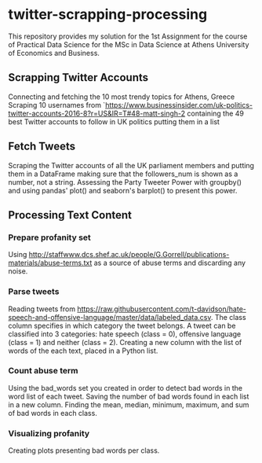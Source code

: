 # twitter-scrapping-processing
This repository provides my solution for the 1st Assignment for the course of Practical Data Science for the MSc in Data Science at Athens University of Economics and Business.

## Scrapping Twitter Accounts

Connecting and fetching the 10 most trendy topics for Athens, Greece
Scraping 10 usernames from `https://www.businessinsider.com/uk-politics-twitter-accounts-2016-8?r=US&IR=T#48-matt-singh-2 containing the 49 best Twitter accounts to follow in UK politics putting them in a list

## Fetch Tweets

Scraping the Twitter accounts of all the UK parliament members and putting them in a DataFrame making sure that the followers_num is shown as a number, not a string.
Assessing the Party Tweeter Power with groupby() and using pandas' plot() and seaborn's barplot() to present this power.

## Processing Text Content

### Prepare profanity set

Using http://staffwww.dcs.shef.ac.uk/people/G.Gorrell/publications-materials/abuse-terms.txt as a source of abuse terms and discarding any noise.

### Parse tweets

Reading tweets from https://raw.githubusercontent.com/t-davidson/hate-speech-and-offensive-language/master/data/labeled_data.csv.
The class column specifies in which category the tweet belongs. A tweet can be classified into 3 categories: hate speech (class = 0), offensive language (class = 1) and neither (class = 2).
Creating a new column with the list of words of the each text, placed in a Python list.

### Count abuse term

Using the bad_words set you created in order to detect bad words in the word list of each tweet.
Saving the number of bad words found in each list in a new column.
Finding the mean, median, minimum, maximum, and sum of bad words in each class.

### Visualizing profanity
Creating plots presenting bad words per class.
